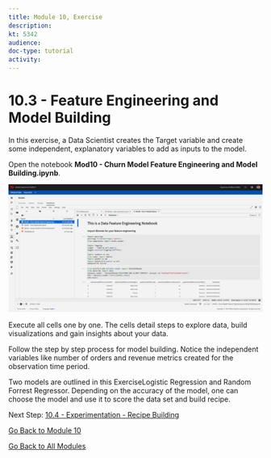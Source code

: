 ```yaml
---
title: Module 10, Exercise
description: 
kt: 5342
audience: 
doc-type: tutorial
activity: 
---
```


# 10.3 - Feature Engineering and Model Building

In this exercise, a Data Scientist creates the Target variable and create some independent, explanatory variables to add as inputs to the model.

Open the notebook **Mod10 - Churn Model Feature Engineering and Model Building.ipynb**.

![DSW](./images/dswchmfe.png)

Execute all cells one by one. The cells detail steps to explore data, build visualizations and gain insights about your data.

Follow the step by step process for model building. Notice the independent variables like number of orders and revenue metrics created for the observation time period.

Two models are outlined in this ExerciseLogistic Regression and Random Forrest Regressor. Depending on the accuracy of the model, one can choose the model and use it to score the data set and build recipe.

Next Step: [10.4 - Experimentation - Recipe Building](./ex4.md)

[Go Back to Module 10](./data-science-workspace-churn-prediction-model.md)

[Go Back to All Modules](../../README.md)
